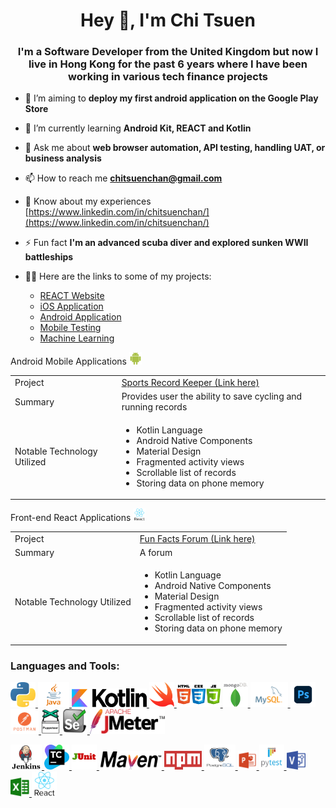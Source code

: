 <h1 align="center">Hey 👋, I'm Chi Tsuen</h1>
<h3 align="center">I'm a Software Developer from the United Kingdom but now I live in Hong Kong for the past 6 years where I have been working in various tech finance projects </h3>

- 🔭 I’m aiming to **deploy my first android application on the Google Play Store**

- 🌱 I’m currently learning **Android Kit, REACT and Kotlin**

- 💬 Ask me about **web browser automation, API testing, handling UAT, or business analysis**

- 📫 How to reach me **chitsuenchan@gmail.com**

- 📄 Know about my experiences [https://www.linkedin.com/in/chitsuenchan/](https://www.linkedin.com/in/chitsuenchan/)

- ⚡ Fun fact **I'm an advanced scuba diver and explored sunken WWII battleships**

- 👨‍💻 Here are the links to some of my projects:
  - [REACT Website](https://github.com/chitsuenchan/full-stack-fact-app)
  - [iOS Application](https://github.com/chitsuenchan/swiftUI-landmarks-project)
  - [Android Application](https://github.com/chitsuenchan/Android-Record-Keeper)
  - [Mobile Testing](https://github.com/chitsuenchan/Mobile-and-API-QA)
  - [Machine Learning](https://github.com/chitsuenchan/machine-learning-titanic-survival)

Android Mobile Applications 
<img src="https://github.com/chitsuenchan/chitsuenchan/blob/main/Icons/android.png" alt="python" width="20" height="20" />

<table>
  <tbody>
    <tr>
      <td>Project</td>
      <td>
        <a href="https://github.com/chitsuenchan/Android-Record-Keeper">Sports Record Keeper (Link here)</a>
      </td>
    </tr>
    <tr>
      <td>Summary</td>
      <td>Provides user the ability to save cycling and running records</td>
    </tr>
    <tr>
      <td>Notable Technology Utilized</td>
      <td>
          <ul>
              <li>Kotlin Language</li>
              <li>Android Native Components</li>
              <li>Material Design</li>
              <li>Fragmented activity views</li>
              <li>Scrollable list of records</li>
              <li>Storing data on phone memory</li>            
          </ul>
      </td>
    </tr>
  </tbody>
</table>

Front-end React Applications
<img src="https://github.com/chitsuenchan/chitsuenchan/blob/main/Icons/react.png" alt="react" width="20" height="20" />

<table>
  <tbody>
    <tr>
      <td>Project</td>
      <td>
        <a href="https://github.com/chitsuenchan/full-stack-fact-app">Fun Facts Forum (Link here)</a>
      </td>
    </tr>
    <tr>
      <td>Summary</td>
      <td>A forum</td>
    </tr>
    <tr>
      <td>Notable Technology Utilized</td>
      <td>
          <ul>
              <li>Kotlin Language</li>
              <li>Android Native Components</li>
              <li>Material Design</li>
              <li>Fragmented activity views</li>
              <li>Scrollable list of records</li>
              <li>Storing data on phone memory</li>            
          </ul>
      </td>
    </tr>
  </tbody>
</table>









<h3 align="left">Languages and Tools:</h3>
<p align="left">
  
  <a href="https://www.python.org" target="_blank">
    <img src="https://github.com/chitsuenchan/chitsuenchan/blob/main/Icons/python.png" alt="python" width="40" height="40" />
  </a>
  
  <a href="https://www.java.com" target="_blank">
    <img src="https://github.com/chitsuenchan/chitsuenchan/blob/main/Icons/java.png" alt="java" width="50" height="40" />
  </a>
  
  <a href="https://kotlinlang.org/" target="_blank">
    <img src="https://github.com/chitsuenchan/chitsuenchan/blob/main/Icons/kotlin.png" alt="kotlin" width="120" height="30" />
  </a>
  
  <a href="https://www.swift.org/" target="_blank">
    <img src="https://github.com/chitsuenchan/chitsuenchan/blob/main/Icons/swift.png" alt="swift" width="40" height="40" />
  </a>

  <a href="https://developer.mozilla.org/en-US/docs/Web/JavaScript" target="_blank">
    <img src="https://github.com/chitsuenchan/chitsuenchan/blob/main/Icons/html-css-js.png" alt="javascript" width="70" height="40" />
  </a>
  
  <a href="https://www.mongodb.com/" target="_blank">
    <img src="https://github.com/chitsuenchan/chitsuenchan/blob/main/Icons/mongodb.png" alt="mongodb" width="40" height="40" />
  </a>
  <a href="https://www.mysql.com/" target="_blank">
    <img src="https://github.com/chitsuenchan/chitsuenchan/blob/main/Icons/mysql.png" alt="mysql" width="60" height="40" />
  </a>
  
  <a href="https://www.photoshop.com/en" target="_blank">
    <img src="https://github.com/chitsuenchan/chitsuenchan/blob/main/Icons/photoshop.png" alt="photoshop" width="40" height="40" />
  </a>
  
  <a href="https://postman.com" target="_blank">
    <img src="https://github.com/chitsuenchan/chitsuenchan/blob/main/Icons/postman.png" alt="postman" width="45" height="40" />
  </a>
  
  <a href="https://github.com/puppeteer/puppeteer" target="_blank">
    <img src="https://github.com/chitsuenchan/chitsuenchan/blob/main/Icons/puppeteer.png" alt="puppeteer" width="30" height="40" />
  </a>

  <a href="https://www.selenium.dev" target="_blank">
    <img src="https://github.com/chitsuenchan/chitsuenchan/blob/main/Icons/selenium.png" alt="selenium" width="40" height="40" />
  </a>

  <a href="https://jmeter.apache.org" target="_blank">
    <img src="https://github.com/chitsuenchan/chitsuenchan/blob/main/Icons/jmeter.png" alt="java" width="120" height="40" />
  </a>

  </p>
  
  <p align="left">

  <a href="https://www.jenkins.io/" target="_blank">
    <img src="https://github.com/chitsuenchan/chitsuenchan/blob/main/Icons/jenkins.png" alt="java" width="50" height="40" />
  </a>
  
  <a href="https://www.jetbrains.com/teamcity/" target="_blank">
    <img src="https://github.com/chitsuenchan/chitsuenchan/blob/main/Icons/teamcity.png" alt="java" width="40" height="40" />
  </a>
  
  <a href="https://junit.org/junit5/" target="_blank">
    <img src="https://github.com/chitsuenchan/chitsuenchan/blob/main/Icons/junit.png" alt="junit" width="40" height="40" />
  </a>
  
  <a href="https://maven.apache.org/" target="_blank">
    <img src="https://github.com/chitsuenchan/chitsuenchan/blob/main/Icons/maven.png" alt="maven" width="100" height="30" />
  </a>
  
  <a href="https://www.npmjs.com/" target="_blank">
    <img src="https://github.com/chitsuenchan/chitsuenchan/blob/main/Icons/npm.png" alt="npm" width="60" height="30" />
  </a>
  
  <a href="https://www.postgresql.org/" target="_blank">
    <img src="https://github.com/chitsuenchan/chitsuenchan/blob/main/Icons/postgres.png" alt="postgres" width="50" height="40" />
  </a>
  
  <a href="https://www.microsoft.com/en-sg/microsoft-365/powerpoint?ms.officeurl=powerpoint&rtc=1" target="_blank">
    <img src="https://github.com/chitsuenchan/chitsuenchan/blob/main/Icons/powerpoint.png" alt="powerpoint" width="30" height="30" />
  </a>

  <a href="https://docs.pytest.org/en/7.3.x/" target="_blank">
    <img src="https://github.com/chitsuenchan/chitsuenchan/blob/main/Icons/pytest.png" alt="pytest" width="40" height="40" />
  </a>
  
  <a href="https://www.microsoft.com/en-gb/microsoft-365/visio/flowchart-software" target="_blank">
    <img src="https://github.com/chitsuenchan/chitsuenchan/blob/main/Icons/visio.png" alt="visio" width="30" height="30" />
  </a>
  
  <a href="https://www.microsoft.com" target="_blank">
    <img src="https://github.com/chitsuenchan/chitsuenchan/blob/main/Icons/excel.png" alt="excel" width="30" height="30" />
  </a>

  <a href="https://react.dev/" target="_blank">
    <img src="https://github.com/chitsuenchan/chitsuenchan/blob/main/Icons/react.png" alt="react" width="40" height="40" />
  </a>
</p>


